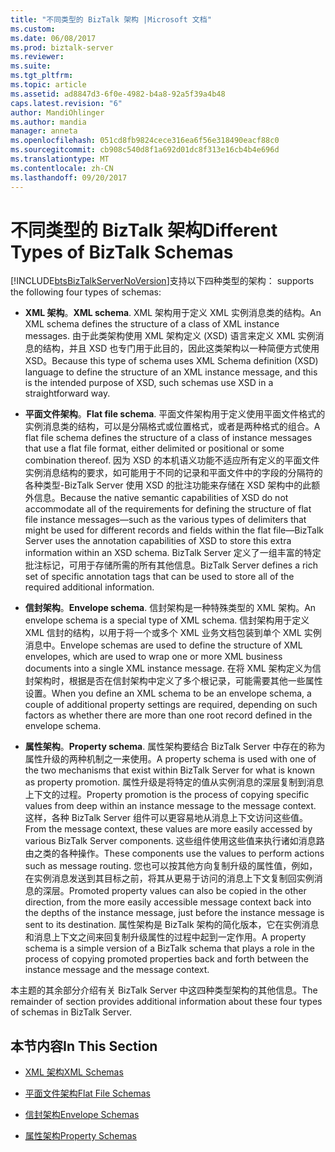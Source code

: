```yaml
---
title: "不同类型的 BizTalk 架构 |Microsoft 文档"
ms.custom: 
ms.date: 06/08/2017
ms.prod: biztalk-server
ms.reviewer: 
ms.suite: 
ms.tgt_pltfrm: 
ms.topic: article
ms.assetid: ad8847d3-6f0e-4982-b4a8-92a5f39a4b48
caps.latest.revision: "6"
author: MandiOhlinger
ms.author: mandia
manager: anneta
ms.openlocfilehash: 051cd8fb9824cece316ea6f56e318490eacf88c0
ms.sourcegitcommit: cb908c540d8f1a692d01dc8f313e16cb4b4e696d
ms.translationtype: MT
ms.contentlocale: zh-CN
ms.lasthandoff: 09/20/2017
---
```

# <a name="different-types-of-biztalk-schemas"></a><span data-ttu-id="ce7cd-102">不同类型的 BizTalk 架构</span><span class="sxs-lookup"><span data-stu-id="ce7cd-102">Different Types of BizTalk Schemas</span></span>
[!INCLUDE[btsBizTalkServerNoVersion](../includes/btsbiztalkservernoversion-md.md)]<span data-ttu-id="ce7cd-103">支持以下四种类型的架构：</span><span class="sxs-lookup"><span data-stu-id="ce7cd-103"> supports the following four types of schemas:</span></span>  
  
-   <span data-ttu-id="ce7cd-104">**XML 架构**。</span><span class="sxs-lookup"><span data-stu-id="ce7cd-104">**XML schema**.</span></span> <span data-ttu-id="ce7cd-105">XML 架构用于定义 XML 实例消息类的结构。</span><span class="sxs-lookup"><span data-stu-id="ce7cd-105">An XML schema defines the structure of a class of XML instance messages.</span></span> <span data-ttu-id="ce7cd-106">由于此类架构使用 XML 架构定义 (XSD) 语言来定义 XML 实例消息的结构，并且 XSD 也专门用于此目的，因此这类架构以一种简便方式使用 XSD。</span><span class="sxs-lookup"><span data-stu-id="ce7cd-106">Because this type of schema uses XML Schema definition (XSD) language to define the structure of an XML instance message, and this is the intended purpose of XSD, such schemas use XSD in a straightforward way.</span></span>  
  
-   <span data-ttu-id="ce7cd-107">**平面文件架构**。</span><span class="sxs-lookup"><span data-stu-id="ce7cd-107">**Flat file schema**.</span></span> <span data-ttu-id="ce7cd-108">平面文件架构用于定义使用平面文件格式的实例消息类的结构，可以是分隔格式或位置格式，或者是两种格式的组合。</span><span class="sxs-lookup"><span data-stu-id="ce7cd-108">A flat file schema defines the structure of a class of instance messages that use a flat file format, either delimited or positional or some combination thereof.</span></span> <span data-ttu-id="ce7cd-109">因为 XSD 的本机语义功能不适应所有定义的平面文件实例消息结构的要求，如可能用于不同的记录和平面文件中的字段的分隔符的各种类型-BizTalk Server 使用 XSD 的批注功能来存储在 XSD 架构中的此额外信息。</span><span class="sxs-lookup"><span data-stu-id="ce7cd-109">Because the native semantic capabilities of XSD do not accommodate all of the requirements for defining the structure of flat file instance messages—such as the various types of delimiters that might be used for different records and fields within the flat file—BizTalk Server uses the annotation capabilities of XSD to store this extra information within an XSD schema.</span></span> <span data-ttu-id="ce7cd-110">BizTalk Server 定义了一组丰富的特定批注标记，可用于存储所需的所有其他信息。</span><span class="sxs-lookup"><span data-stu-id="ce7cd-110">BizTalk Server defines a rich set of specific annotation tags that can be used to store all of the required additional information.</span></span>  
  
-   <span data-ttu-id="ce7cd-111">**信封架构**。</span><span class="sxs-lookup"><span data-stu-id="ce7cd-111">**Envelope schema**.</span></span> <span data-ttu-id="ce7cd-112">信封架构是一种特殊类型的 XML 架构。</span><span class="sxs-lookup"><span data-stu-id="ce7cd-112">An envelope schema is a special type of XML schema.</span></span> <span data-ttu-id="ce7cd-113">信封架构用于定义 XML 信封的结构，以用于将一个或多个 XML 业务文档包装到单个 XML 实例消息中。</span><span class="sxs-lookup"><span data-stu-id="ce7cd-113">Envelope schemas are used to define the structure of XML envelopes, which are used to wrap one or more XML business documents into a single XML instance message.</span></span> <span data-ttu-id="ce7cd-114">在将 XML 架构定义为信封架构时，根据是否在信封架构中定义了多个根记录，可能需要其他一些属性设置。</span><span class="sxs-lookup"><span data-stu-id="ce7cd-114">When you define an XML schema to be an envelope schema, a couple of additional property settings are required, depending on such factors as whether there are more than one root record defined in the envelope schema.</span></span>  
  
-   <span data-ttu-id="ce7cd-115">**属性架构**。</span><span class="sxs-lookup"><span data-stu-id="ce7cd-115">**Property schema**.</span></span> <span data-ttu-id="ce7cd-116">属性架构要结合 BizTalk Server 中存在的称为属性升级的两种机制之一来使用。</span><span class="sxs-lookup"><span data-stu-id="ce7cd-116">A property schema is used with one of the two mechanisms that exist within BizTalk Server for what is known as property promotion.</span></span> <span data-ttu-id="ce7cd-117">属性升级是将特定的值从实例消息的深层复制到消息上下文的过程。</span><span class="sxs-lookup"><span data-stu-id="ce7cd-117">Property promotion is the process of copying specific values from deep within an instance message to the message context.</span></span> <span data-ttu-id="ce7cd-118">这样，各种 BizTalk Server 组件可以更容易地从消息上下文访问这些值。</span><span class="sxs-lookup"><span data-stu-id="ce7cd-118">From the message context, these values are more easily accessed by various BizTalk Server components.</span></span> <span data-ttu-id="ce7cd-119">这些组件使用这些值来执行诸如消息路由之类的各种操作。</span><span class="sxs-lookup"><span data-stu-id="ce7cd-119">These components use the values to perform actions such as message routing.</span></span> <span data-ttu-id="ce7cd-120">您也可以按其他方向复制升级的属性值，例如，在实例消息发送到其目标之前，将其从更易于访问的消息上下文复制回实例消息的深层。</span><span class="sxs-lookup"><span data-stu-id="ce7cd-120">Promoted property values can also be copied in the other direction, from the more easily accessible message context back into the depths of the instance message, just before the instance message is sent to its destination.</span></span> <span data-ttu-id="ce7cd-121">属性架构是 BizTalk 架构的简化版本，它在实例消息和消息上下文之间来回复制升级属性的过程中起到一定作用。</span><span class="sxs-lookup"><span data-stu-id="ce7cd-121">A property schema is a simple version of a BizTalk schema that plays a role in the process of copying promoted properties back and forth between the instance message and the message context.</span></span>  
  
 <span data-ttu-id="ce7cd-122">本主题的其余部分介绍有关 BizTalk Server 中这四种类型架构的其他信息。</span><span class="sxs-lookup"><span data-stu-id="ce7cd-122">The remainder of section provides additional information about these four types of schemas in BizTalk Server.</span></span>  
  
## <a name="in-this-section"></a><span data-ttu-id="ce7cd-123">本节内容</span><span class="sxs-lookup"><span data-stu-id="ce7cd-123">In This Section</span></span>  
  
-   [<span data-ttu-id="ce7cd-124">XML 架构</span><span class="sxs-lookup"><span data-stu-id="ce7cd-124">XML Schemas</span></span>](../core/xml-schemas.md)  
  
-   [<span data-ttu-id="ce7cd-125">平面文件架构</span><span class="sxs-lookup"><span data-stu-id="ce7cd-125">Flat File Schemas</span></span>](../core/flat-file-schemas.md)  
  
-   [<span data-ttu-id="ce7cd-126">信封架构</span><span class="sxs-lookup"><span data-stu-id="ce7cd-126">Envelope Schemas</span></span>](../core/envelope-schemas.md)  
  
-   [<span data-ttu-id="ce7cd-127">属性架构</span><span class="sxs-lookup"><span data-stu-id="ce7cd-127">Property Schemas</span></span>](../core/property-schemas.md)